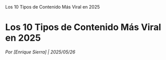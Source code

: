 <!DOCTYPE html>
<html lang="es">
<head>
    <meta charset="UTF-8">
     Los 10 Tipos de Contenido Más Viral en 2025 
    <meta name="description" content="Aprende a crear contenido que genera tráfico real con ejemplos prácticos.">
</head>
<body>
    <h1>Los 10 Tipos de Contenido Más Viral en 2025</h1>
    <p><em>Por [Enrique Sierra] | 2025/05/26</em></p>
    
  
</body>
</html>
